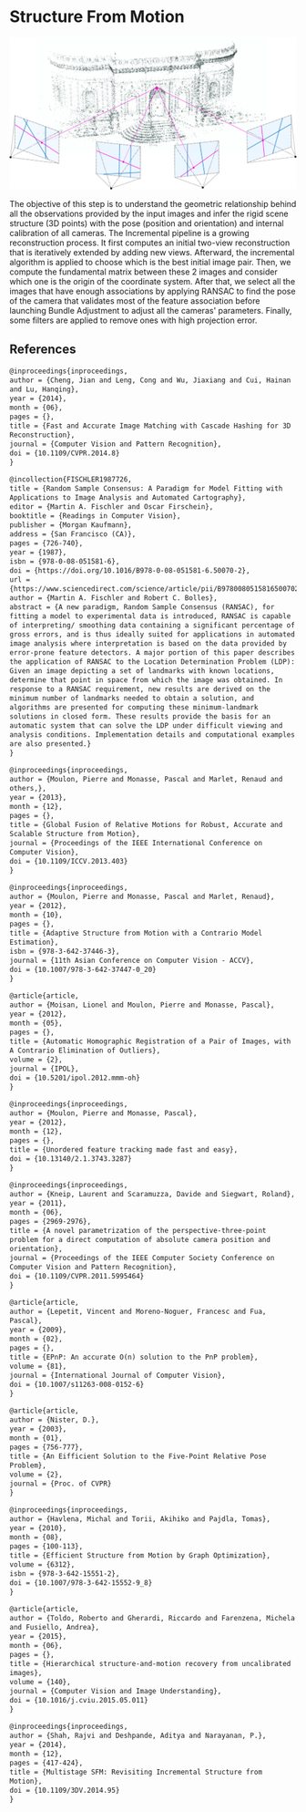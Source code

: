 # Structure From Motion

![](.gitbook/assets/teaser.png)

The objective of this step is to understand the geometric relationship behind all the observations provided by the input images and infer the rigid scene structure \(3D points\) with the pose \(position and orientation\) and internal calibration of all cameras. The Incremental pipeline is a growing reconstruction process. It first computes an initial two-view reconstruction that is iteratively extended by adding new views. Afterward, the incremental algorithm is applied to choose which is the best initial image pair. Then, we compute the fundamental matrix between these 2 images and consider which one is the origin of the coordinate system. After that, we select all the images that have enough associations by applying RANSAC to find the pose of the camera that validates most of the feature association before launching Bundle Adjustment to adjust all the cameras' parameters. Finally, some filters are applied to remove ones with high projection error.

## References

```text
@inproceedings{inproceedings,
author = {Cheng, Jian and Leng, Cong and Wu, Jiaxiang and Cui, Hainan and Lu, Hanqing},
year = {2014},
month = {06},
pages = {},
title = {Fast and Accurate Image Matching with Cascade Hashing for 3D Reconstruction},
journal = {Computer Vision and Pattern Recognition},
doi = {10.1109/CVPR.2014.8}
}
```

```text
@incollection{FISCHLER1987726,
title = {Random Sample Consensus: A Paradigm for Model Fitting with Applications to Image Analysis and Automated Cartography},
editor = {Martin A. Fischler and Oscar Firschein},
booktitle = {Readings in Computer Vision},
publisher = {Morgan Kaufmann},
address = {San Francisco (CA)},
pages = {726-740},
year = {1987},
isbn = {978-0-08-051581-6},
doi = {https://doi.org/10.1016/B978-0-08-051581-6.50070-2},
url = {https://www.sciencedirect.com/science/article/pii/B9780080515816500702},
author = {Martin A. Fischler and Robert C. Bolles},
abstract = {A new paradigm, Random Sample Consensus (RANSAC), for fitting a model to experimental data is introduced, RANSAC is capable of interpreting/ smoothing data containing a significant percentage of gross errors, and is thus ideally suited for applications in automated image analysis where interpretation is based on the data provided by error-prone feature detectors. A major portion of this paper describes the application of RANSAC to the Location Determination Problem (LDP): Given an image depicting a set of landmarks with known locations, determine that point in space from which the image was obtained. In response to a RANSAC requirement, new results are derived on the minimum number of landmarks needed to obtain a solution, and algorithms are presented for computing these minimum-landmark solutions in closed form. These results provide the basis for an automatic system that can solve the LDP under difficult viewing and analysis conditions. Implementation details and computational examples are also presented.}
}
```

```text
@inproceedings{inproceedings,
author = {Moulon, Pierre and Monasse, Pascal and Marlet, Renaud and others,},
year = {2013},
month = {12},
pages = {},
title = {Global Fusion of Relative Motions for Robust, Accurate and Scalable Structure from Motion},
journal = {Proceedings of the IEEE International Conference on Computer Vision},
doi = {10.1109/ICCV.2013.403}
}
```

```text
@inproceedings{inproceedings,
author = {Moulon, Pierre and Monasse, Pascal and Marlet, Renaud},
year = {2012},
month = {10},
pages = {},
title = {Adaptive Structure from Motion with a Contrario Model Estimation},
isbn = {978-3-642-37446-3},
journal = {11th Asian Conference on Computer Vision - ACCV},
doi = {10.1007/978-3-642-37447-0_20}
}
```

```text
@article{article,
author = {Moisan, Lionel and Moulon, Pierre and Monasse, Pascal},
year = {2012},
month = {05},
pages = {},
title = {Automatic Homographic Registration of a Pair of Images, with A Contrario Elimination of Outliers},
volume = {2},
journal = {IPOL},
doi = {10.5201/ipol.2012.mmm-oh}
}
```

```text
@inproceedings{inproceedings,
author = {Moulon, Pierre and Monasse, Pascal},
year = {2012},
month = {12},
pages = {},
title = {Unordered feature tracking made fast and easy},
doi = {10.13140/2.1.3743.3287}
}
```

```text
@inproceedings{inproceedings,
author = {Kneip, Laurent and Scaramuzza, Davide and Siegwart, Roland},
year = {2011},
month = {06},
pages = {2969-2976},
title = {A novel parametrization of the perspective-three-point problem for a direct computation of absolute camera position and orientation},
journal = {Proceedings of the IEEE Computer Society Conference on Computer Vision and Pattern Recognition},
doi = {10.1109/CVPR.2011.5995464}
}
```

```text
@article{article,
author = {Lepetit, Vincent and Moreno-Noguer, Francesc and Fua, Pascal},
year = {2009},
month = {02},
pages = {},
title = {EPnP: An accurate O(n) solution to the PnP problem},
volume = {81},
journal = {International Journal of Computer Vision},
doi = {10.1007/s11263-008-0152-6}
}
```

```text
@article{article,
author = {Nister, D.},
year = {2003},
month = {01},
pages = {756-777},
title = {An Eifficient Solution to the Five-Point Relative Pose Problem},
volume = {2},
journal = {Proc. of CVPR}
}
```

```text
@inproceedings{inproceedings,
author = {Havlena, Michal and Torii, Akihiko and Pajdla, Tomas},
year = {2010},
month = {08},
pages = {100-113},
title = {Efficient Structure from Motion by Graph Optimization},
volume = {6312},
isbn = {978-3-642-15551-2},
doi = {10.1007/978-3-642-15552-9_8}
}
```

```text
@article{article,
author = {Toldo, Roberto and Gherardi, Riccardo and Farenzena, Michela and Fusiello, Andrea},
year = {2015},
month = {06},
pages = {},
title = {Hierarchical structure-and-motion recovery from uncalibrated images},
volume = {140},
journal = {Computer Vision and Image Understanding},
doi = {10.1016/j.cviu.2015.05.011}
}
```

```text
@inproceedings{inproceedings,
author = {Shah, Rajvi and Deshpande, Aditya and Narayanan, P.},
year = {2014},
month = {12},
pages = {417-424},
title = {Multistage SFM: Revisiting Incremental Structure from Motion},
doi = {10.1109/3DV.2014.95}
}
```

